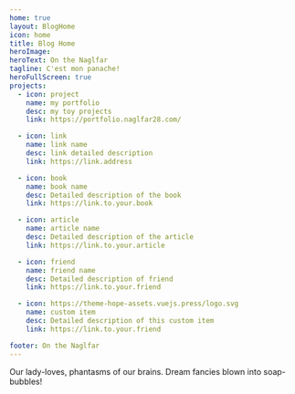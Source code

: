 ```yaml
---
home: true
layout: BlogHome
icon: home
title: Blog Home
heroImage:
heroText: On the Naglfar
tagline: C'est mon panache! 
heroFullScreen: true
projects:
  - icon: project
    name: my portfolio
    desc: my toy projects
    link: https://portfolio.naglfar28.com/

  - icon: link
    name: link name
    desc: link detailed description
    link: https://link.address

  - icon: book
    name: book name
    desc: Detailed description of the book
    link: https://link.to.your.book

  - icon: article
    name: article name
    desc: Detailed description of the article
    link: https://link.to.your.article

  - icon: friend
    name: friend name
    desc: Detailed description of friend
    link: https://link.to.your.friend

  - icon: https://theme-hope-assets.vuejs.press/logo.svg
    name: custom item
    desc: Detailed description of this custom item
    link: https://link.to.your.friend

footer: On the Naglfar
---
```

Our lady-loves, phantasms of our brains. Dream fancies blown into soap-bubbles!